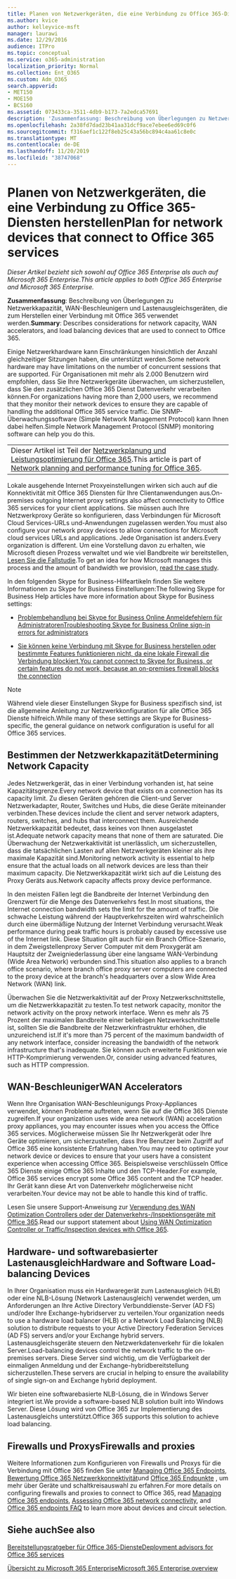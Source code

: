 ```yaml
---
title: Planen von Netzwerkgeräten, die eine Verbindung zu Office 365-Diensten herstellen
ms.author: kvice
author: kelleyvice-msft
manager: laurawi
ms.date: 12/29/2016
audience: ITPro
ms.topic: conceptual
ms.service: o365-administration
localization_priority: Normal
ms.collection: Ent_O365
ms.custom: Adm_O365
search.appverid:
- MET150
- MOE150
- BCS160
ms.assetid: 073433ca-3511-4db9-b173-7a2edca57691
description: 'Zusammenfassung: Beschreibung von Überlegungen zu Netzwerkkapazität, WAN-Beschleunigern und Lastenausgleichsgeräten, die zum Herstellen einer Verbindung mit Office 365 verwendet werden.'
ms.openlocfilehash: 2a38fd7dad23b41aa31dcf9ace7ebee6ed69c0f6
ms.sourcegitcommit: f316aef1c122f8eb25c43a56bc894c4aa61c8e0c
ms.translationtype: MT
ms.contentlocale: de-DE
ms.lasthandoff: 11/20/2019
ms.locfileid: "38747068"
---
```

# <a name="plan-for-network-devices-that-connect-to-office-365-services"></a><span data-ttu-id="0e20b-103">Planen von Netzwerkgeräten, die eine Verbindung zu Office 365-Diensten herstellen</span><span class="sxs-lookup"><span data-stu-id="0e20b-103">Plan for network devices that connect to Office 365 services</span></span>

<span data-ttu-id="0e20b-104">*Dieser Artikel bezieht sich sowohl auf Office 365 Enterprise als auch auf Microsoft 365 Enterprise.*</span><span class="sxs-lookup"><span data-stu-id="0e20b-104">*This article applies to both Office 365 Enterprise and Microsoft 365 Enterprise.*</span></span>
  
<span data-ttu-id="0e20b-105">**Zusammenfassung**: Beschreibung von Überlegungen zu Netzwerkkapazität, WAN-Beschleunigern und Lastenausgleichsgeräten, die zum Herstellen einer Verbindung mit Office 365 verwendet werden.</span><span class="sxs-lookup"><span data-stu-id="0e20b-105">**Summary**: Describes considerations for network capacity, WAN accelerators, and load balancing devices that are used to connect to Office 365.</span></span>

<span data-ttu-id="0e20b-106">Einige Netzwerkhardware kann Einschränkungen hinsichtlich der Anzahl gleichzeitiger Sitzungen haben, die unterstützt werden.</span><span class="sxs-lookup"><span data-stu-id="0e20b-106">Some network hardware may have limitations on the number of concurrent sessions that are supported.</span></span> <span data-ttu-id="0e20b-107">Für Organisationen mit mehr als 2.000 Benutzern wird empfohlen, dass Sie Ihre Netzwerkgeräte überwachen, um sicherzustellen, dass Sie den zusätzlichen Office 365 Dienst Datenverkehr verarbeiten können.</span><span class="sxs-lookup"><span data-stu-id="0e20b-107">For organizations having more than 2,000 users, we recommend that they monitor their network devices to ensure they are capable of handling the additional Office 365 service traffic.</span></span> <span data-ttu-id="0e20b-108">Die SNMP-Überwachungssoftware (Simple Network Management Protocol) kann Ihnen dabei helfen.</span><span class="sxs-lookup"><span data-stu-id="0e20b-108">Simple Network Management Protocol (SNMP) monitoring software can help you do this.</span></span>

||
|:-----|
| <span data-ttu-id="0e20b-109">Dieser Artikel ist Teil der [Netzwerkplanung und Leistungsoptimierung für Office 365](https://aka.ms/tune).</span><span class="sxs-lookup"><span data-stu-id="0e20b-109">This article is part of [Network planning and performance tuning for Office 365](https://aka.ms/tune).</span></span>|

<span data-ttu-id="0e20b-110">Lokale ausgehende Internet Proxyeinstellungen wirken sich auch auf die Konnektivität mit Office 365 Diensten für Ihre Clientanwendungen aus.</span><span class="sxs-lookup"><span data-stu-id="0e20b-110">On-premises outgoing Internet proxy settings also affect connectivity to Office 365 services for your client applications.</span></span> <span data-ttu-id="0e20b-111">Sie müssen auch Ihre Netzwerkproxy Geräte so konfigurieren, dass Verbindungen für Microsoft Cloud Services-URLs und-Anwendungen zugelassen werden.</span><span class="sxs-lookup"><span data-stu-id="0e20b-111">You must also configure your network proxy devices to allow connections for Microsoft cloud services URLs and applications.</span></span> <span data-ttu-id="0e20b-112">Jede Organisation ist anders.</span><span class="sxs-lookup"><span data-stu-id="0e20b-112">Every organization is different.</span></span> <span data-ttu-id="0e20b-113">Um eine Vorstellung davon zu erhalten, wie Microsoft diesen Prozess verwaltet und wie viel Bandbreite wir bereitstellen, [Lesen Sie die Fallstudie](https://www.microsoft.com/itshowcase/Article/Content/631/Optimizing-network-performance-for-Microsoft-Office-365).</span><span class="sxs-lookup"><span data-stu-id="0e20b-113">To get an idea for how Microsoft manages this process and the amount of bandwidth we provision, [read the case study](https://www.microsoft.com/itshowcase/Article/Content/631/Optimizing-network-performance-for-Microsoft-Office-365).</span></span>
  
<span data-ttu-id="0e20b-114">In den folgenden Skype for Business-Hilfeartikeln finden Sie weitere Informationen zu Skype for Business Einstellungen:</span><span class="sxs-lookup"><span data-stu-id="0e20b-114">The following Skype for Business Help articles have more information about Skype for Business settings:</span></span>
  
- [<span data-ttu-id="0e20b-115">Problembehandlung bei Skype for Business Online Anmeldefehlern für Administratoren</span><span class="sxs-lookup"><span data-stu-id="0e20b-115">Troubleshooting Skype for Business Online sign-in errors for administrators</span></span>](https://docs.microsoft.com/skypeforbusiness/set-up-skype-for-business-online/troubleshooting-sign-in-errors-for-admins)

- [<span data-ttu-id="0e20b-116">Sie können keine Verbindung mit Skype for Business herstellen oder bestimmte Features funktionieren nicht, da eine lokale Firewall die Verbindung blockiert.</span><span class="sxs-lookup"><span data-stu-id="0e20b-116">You cannot connect to Skype for Business, or certain features do not work, because an on-premises firewall blocks the connection</span></span>](https://go.microsoft.com/fwlink/p/?LinkID=243625)

> [!NOTE]
> <span data-ttu-id="0e20b-117">Während viele dieser Einstellungen Skype for Business spezifisch sind, ist die allgemeine Anleitung zur Netzwerkkonfiguration für alle Office 365 Dienste hilfreich.</span><span class="sxs-lookup"><span data-stu-id="0e20b-117">While many of these settings are Skype for Business-specific, the general guidance on network configuration is useful for all Office 365 services.</span></span>
  
## <a name="determining-network-capacity"></a><span data-ttu-id="0e20b-118">Bestimmen der Netzwerkkapazität</span><span class="sxs-lookup"><span data-stu-id="0e20b-118">Determining Network Capacity</span></span>

<span data-ttu-id="0e20b-119">Jedes Netzwerkgerät, das in einer Verbindung vorhanden ist, hat seine Kapazitätsgrenze.</span><span class="sxs-lookup"><span data-stu-id="0e20b-119">Every network device that exists on a connection has its capacity limit.</span></span> <span data-ttu-id="0e20b-120">Zu diesen Geräten gehören die Client-und Server Netzwerkadapter, Router, Switches und Hubs, die diese Geräte miteinander verbinden.</span><span class="sxs-lookup"><span data-stu-id="0e20b-120">These devices include the client and server network adapters, routers, switches, and hubs that interconnect them.</span></span> <span data-ttu-id="0e20b-121">Ausreichende Netzwerkkapazität bedeutet, dass keines von Ihnen ausgelastet ist.</span><span class="sxs-lookup"><span data-stu-id="0e20b-121">Adequate network capacity means that none of them are saturated.</span></span> <span data-ttu-id="0e20b-122">Die Überwachung der Netzwerkaktivität ist unerlässlich, um sicherzustellen, dass die tatsächlichen Lasten auf allen Netzwerkgeräten kleiner als ihre maximale Kapazität sind.</span><span class="sxs-lookup"><span data-stu-id="0e20b-122">Monitoring network activity is essential to help ensure that the actual loads on all network devices are less than their maximum capacity.</span></span> <span data-ttu-id="0e20b-123">Die Netzwerkkapazität wirkt sich auf die Leistung des Proxy Geräts aus.</span><span class="sxs-lookup"><span data-stu-id="0e20b-123">Network capacity affects proxy device performance.</span></span>
  
<span data-ttu-id="0e20b-124">In den meisten Fällen legt die Bandbreite der Internet Verbindung den Grenzwert für die Menge des Datenverkehrs fest.</span><span class="sxs-lookup"><span data-stu-id="0e20b-124">In most situations, the Internet connection bandwidth sets the limit for the amount of traffic.</span></span> <span data-ttu-id="0e20b-125">Die schwache Leistung während der Hauptverkehrszeiten wird wahrscheinlich durch eine übermäßige Nutzung der Internet Verbindung verursacht.</span><span class="sxs-lookup"><span data-stu-id="0e20b-125">Weak performance during peak traffic hours is probably caused by excessive use of the Internet link.</span></span> <span data-ttu-id="0e20b-126">Diese Situation gilt auch für ein Branch Office-Szenario, in dem Zweigstellenproxy Server Computer mit dem Proxygerät am Hauptsitz der Zweigniederlassung über eine langsame WAN-Verbindung (Wide Area Network) verbunden sind.</span><span class="sxs-lookup"><span data-stu-id="0e20b-126">This situation also applies to a branch office scenario, where branch office proxy server computers are connected to the proxy device at the branch's headquarters over a slow Wide Area Network (WAN) link.</span></span>
  
<span data-ttu-id="0e20b-127">Überwachen Sie die Netzwerkaktivität auf der Proxy Netzwerkschnittstelle, um die Netzwerkkapazität zu testen.</span><span class="sxs-lookup"><span data-stu-id="0e20b-127">To test network capacity, monitor the network activity on the proxy network interface.</span></span> <span data-ttu-id="0e20b-128">Wenn es mehr als 75 Prozent der maximalen Bandbreite einer beliebigen Netzwerkschnittstelle ist, sollten Sie die Bandbreite der Netzwerkinfrastruktur erhöhen, die unzureichend ist.</span><span class="sxs-lookup"><span data-stu-id="0e20b-128">If it's more than 75 percent of the maximum bandwidth of any network interface, consider increasing the bandwidth of the network infrastructure that's inadequate.</span></span> <span data-ttu-id="0e20b-129">Sie können auch erweiterte Funktionen wie HTTP-Komprimierung verwenden.</span><span class="sxs-lookup"><span data-stu-id="0e20b-129">Or, consider using advanced features, such as HTTP compression.</span></span>
  
## <a name="wan-accelerators"></a><span data-ttu-id="0e20b-130">WAN-Beschleuniger</span><span class="sxs-lookup"><span data-stu-id="0e20b-130">WAN Accelerators</span></span>

<span data-ttu-id="0e20b-131">Wenn Ihre Organisation WAN-Beschleunigungs Proxy-Appliances verwendet, können Probleme auftreten, wenn Sie auf die Office 365 Dienste zugreifen.</span><span class="sxs-lookup"><span data-stu-id="0e20b-131">If your organization uses wide area network (WAN) acceleration proxy appliances, you may encounter issues when you access the Office 365 services.</span></span> <span data-ttu-id="0e20b-132">Möglicherweise müssen Sie Ihr Netzwerkgerät oder Ihre Geräte optimieren, um sicherzustellen, dass Ihre Benutzer beim Zugriff auf Office 365 eine konsistente Erfahrung haben.</span><span class="sxs-lookup"><span data-stu-id="0e20b-132">You may need to optimize your network device or devices to ensure that your users have a consistent experience when accessing Office 365.</span></span> <span data-ttu-id="0e20b-133">Beispielsweise verschlüsseln Office 365 Dienste einige Office 365 Inhalte und den TCP-Header.</span><span class="sxs-lookup"><span data-stu-id="0e20b-133">For example, Office 365 services encrypt some Office 365 content and the TCP header.</span></span> <span data-ttu-id="0e20b-134">Ihr Gerät kann diese Art von Datenverkehr möglicherweise nicht verarbeiten.</span><span class="sxs-lookup"><span data-stu-id="0e20b-134">Your device may not be able to handle this kind of traffic.</span></span>
  
<span data-ttu-id="0e20b-135">Lesen Sie unsere Support-Anweisung zur [Verwendung des WAN Optimization Controllers oder der Datenverkehrs-/Inspektionsgeräte mit Office 365](https://support.microsoft.com/kb/2690045).</span><span class="sxs-lookup"><span data-stu-id="0e20b-135">Read our support statement about [Using WAN Optimization Controller or Traffic/Inspection devices with Office 365](https://support.microsoft.com/kb/2690045).</span></span>
  
## <a name="hardware-and-software-load-balancing-devices"></a><span data-ttu-id="0e20b-136">Hardware- und softwarebasierter Lastenausgleich</span><span class="sxs-lookup"><span data-stu-id="0e20b-136">Hardware and Software Load-balancing Devices</span></span>

<span data-ttu-id="0e20b-137">In Ihrer Organisation muss ein Hardwaregerät zum Lastenausgleich (HLB) oder eine NLB-Lösung (Network Lastenausgleich) verwendet werden, um Anforderungen an Ihre Active Directory Verbunddienste-Server (AD FS) und/oder Ihre Exchange-hybridserver zu verteilen.</span><span class="sxs-lookup"><span data-stu-id="0e20b-137">Your organization needs to use a hardware load balancer (HLB) or a Network Load Balancing (NLB) solution to distribute requests to your Active Directory Federation Services (AD FS) servers and/or your Exchange hybrid servers.</span></span> <span data-ttu-id="0e20b-138">Lastenausgleichsgeräte steuern den Netzwerkdatenverkehr für die lokalen Server.</span><span class="sxs-lookup"><span data-stu-id="0e20b-138">Load-balancing devices control the network traffic to the on-premises servers.</span></span> <span data-ttu-id="0e20b-139">Diese Server sind wichtig, um die Verfügbarkeit der einmaligen Anmeldung und der Exchange-hybridbereitstellung sicherzustellen.</span><span class="sxs-lookup"><span data-stu-id="0e20b-139">These servers are crucial in helping to ensure the availability of single sign-on and Exchange hybrid deployment.</span></span>
  
<span data-ttu-id="0e20b-140">Wir bieten eine softwarebasierte NLB-Lösung, die in Windows Server integriert ist.</span><span class="sxs-lookup"><span data-stu-id="0e20b-140">We provide a software-based NLB solution built into Windows Server.</span></span> <span data-ttu-id="0e20b-141">Diese Lösung wird von Office 365 zur Implementierung des Lastenausgleichs unterstützt.</span><span class="sxs-lookup"><span data-stu-id="0e20b-141">Office 365 supports this solution to achieve load balancing.</span></span>
  
## <a name="firewalls-and-proxies"></a><span data-ttu-id="0e20b-142">Firewalls und Proxys</span><span class="sxs-lookup"><span data-stu-id="0e20b-142">Firewalls and proxies</span></span>

<span data-ttu-id="0e20b-143">Weitere Informationen zum Konfigurieren von Firewalls und Proxys für die Verbindung mit Office 365 finden Sie unter [Managing Office 365 Endpoints](https://support.office.com/article/99cab9d4-ef59-4207-9f2b-3728eb46bf9a), [Bewertung Office 365 Netzwerkkonnektivität](assessing-network-connectivity.md)und [Office 365 Endpunkte](https://support.office.com/article/d4088321-1c89-4b96-9c99-54c75cae2e6d) , um mehr über Geräte und schaltkreisauswahl zu erfahren.</span><span class="sxs-lookup"><span data-stu-id="0e20b-143">For more details on configuring firewalls and proxies to connect to Office 365, read [Managing Office 365 endpoints](https://support.office.com/article/99cab9d4-ef59-4207-9f2b-3728eb46bf9a), [Assessing Office 365 network connectivity](assessing-network-connectivity.md), and [Office 365 endpoints FAQ](https://support.office.com/article/d4088321-1c89-4b96-9c99-54c75cae2e6d) to learn more about devices and circuit selection.</span></span>
  
## <a name="see-also"></a><span data-ttu-id="0e20b-144">Siehe auch</span><span class="sxs-lookup"><span data-stu-id="0e20b-144">See also</span></span>

[<span data-ttu-id="0e20b-145">Bereitstellungsratgeber für Office 365-Dienste</span><span class="sxs-lookup"><span data-stu-id="0e20b-145">Deployment advisors for Office 365 services</span></span>](deployment-advisors-for-office-365.md)

[<span data-ttu-id="0e20b-146">Übersicht zu Microsoft 365 Enterprise</span><span class="sxs-lookup"><span data-stu-id="0e20b-146">Microsoft 365 Enterprise overview</span></span>](https://docs.microsoft.com/microsoft-365/enterprise/microsoft-365-overview)
